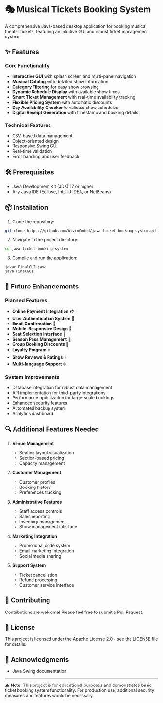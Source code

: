 # 🎭 Musical Tickets Booking System

A comprehensive Java-based desktop application for booking musical theater tickets, featuring an intuitive GUI and robust ticket management system.

## ✨ Features

### Core Functionality
- **Interactive GUI** with splash screen and multi-panel navigation
- **Musical Catalog** with detailed show information
- **Category Filtering** for easy show browsing
- **Dynamic Schedule Display** with available show times
- **Smart Ticket Management** with real-time availability tracking
- **Flexible Pricing System** with automatic discounts
- **Day Availability Checker** to validate show schedules
- **Digital Receipt Generation** with timestamp and booking details

### Technical Features
- CSV-based data management
- Object-oriented design
- Responsive Swing GUI
- Real-time validation
- Error handling and user feedback

## 🛠️ Prerequisites

- Java Development Kit (JDK) 17 or higher
- Any Java IDE (Eclipse, IntelliJ IDEA, or NetBeans)

## 📦 Installation

1. Clone the repository:
```bash
git clone https://github.com/AlvinCoded/java-ticket-booking-system.git
```

2. Navigate to the project directory:
```bash
cd java-ticket-booking-system
```

3. Compile and run the application:
```bash
javac FinalGUI.java
java FinalGUI
```

## 🎯 Future Enhancements

### Planned Features
- **Online Payment Integration** 💳
- **User Authentication System** 🔐
- **Email Confirmation** 📧
- **Mobile-Responsive Design** 📱
- **Seat Selection Interface** 💺
- **Season Pass Management** 🎫
- **Group Booking Discounts** 👥
- **Loyalty Program** ⭐
- **Show Reviews & Ratings** ⭐
- **Multi-language Support** 🌐

### System Improvements
- Database integration for robust data management
- API implementation for third-party integrations
- Performance optimization for large-scale bookings
- Enhanced security features
- Automated backup system
- Analytics dashboard

## 🔍 Additional Features Needed

1. **Venue Management**
   - Seating layout visualization
   - Section-based pricing
   - Capacity management

2. **Customer Management**
   - Customer profiles
   - Booking history
   - Preferences tracking

3. **Administrative Features**
   - Staff access controls
   - Sales reporting
   - Inventory management
   - Show management interface

4. **Marketing Integration**
   - Promotional code system
   - Email marketing integration
   - Social media sharing

5. **Support System**
   - Ticket cancellation
   - Refund processing
   - Customer service interface

## 🤝 Contributing

Contributions are welcome! Please feel free to submit a Pull Request.

## 📝 License

This project is licensed under the Apache License 2.0 - see the LICENSE file for details.

## 🙏 Acknowledgments

- Java Swing documentation

---
⚠️ **Note**: This project is for educational purposes and demonstrates basic ticket booking system functionality. For production use, additional security measures and features would be necessary.
